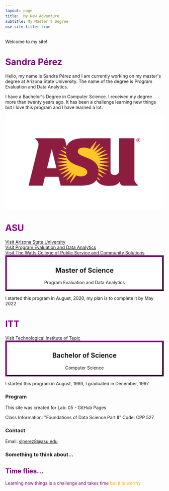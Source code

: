 ```yaml
---
layout: page
title:  My New Adventure
subtitle: My Master's Degree
use-site-title: true
---
```


Welcome to my site!

<h1> Sandra Pérez </h1>

<div class = "example-class">

Hello, my name is Sandra Pérez and I am currently working on my master's degree at Arizona State University. The name of the degree is Program Evaluation and Data Analytics. 
  
</div>

I have a Bachelor's Degree in Computer Science. I received my degree more than twenty years ago. It has been a challenge learning new things but I love this program and I have learned a lot.

<style>

h1 { color: purple }
  
mycustomtag { }
  .example-class { }
  
</style>


<html>
<head>
<style>
.myDiv {
  border: 5px outset purple;
  background-color: white;    
  text-align: center;
}
</style>
</head>
<body>
  
<img src="img/asu.png" height="300px" class="center">

<h1> ASU </h1>
<a href="https://www.asu.edu/">Visit Arizona State University</a><br/>
<a href="https://ds4ps.org/ms-prog-eval-data-analytics/courses/">Visit Program Evaluation and Data Analytics</a><br/>
<a href="https://publicservice.asu.edu/">Visit The Watts College of Public Service and Community Solutions</a> 
 
<div class="myDiv">
  <h2>Master of Science</h2>
  <p>Program Evaluation and Data Analytics</p>
</div>

<p>I started this program in August, 2020, my plan is to complete it by May 2022</p>
  
</body>
</html>

<html2>
<head>
<style>
.myDiv {
  border: 5px outset purple;
  background-color: white;    
  text-align: center;
}
</style>
</head>
<body>

<h1> ITT </h1>
<a href="https://www.tepic.tecnm.mx/">Visit Technological Institute of Tepic</a>  
 
<div class="myDiv">
  <h2>Bachelor of Science</h2>
  <p>Computer Science</p>
</div>

<p>I started this program in August, 1993, I graduated in December, 1997</p>

</body>
</html2>



### Program

This site was created for   Lab: 05 - GitHub Pages

Class Information: "Foundations of Data Science Part II"   Code: CPP 527



### Contact

Email: [slperez8@asu.edu](mailto:slperez8@asu.edu)

### Something to think about...
<div style="color: purple;">
 <h2> Time flies... </h2>
  <p>
    Learning new things is a challenge and takes time
    <span style="color: orange;"> but it is worthy</span>
  </p>
</div>

